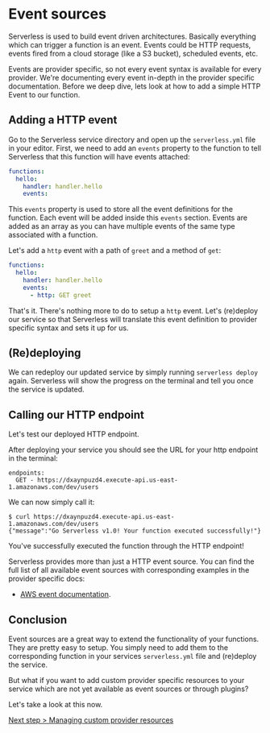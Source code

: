 <!--
title: Setting up Events for your functions
description: How to set up events triggering your functions
layout: Page
-->

# Event sources

Serverless is used to build event driven architectures. Basically everything which can trigger a function is an event. Events could be HTTP requests, events fired from a cloud storage (like a S3 bucket), scheduled events, etc.

Events are provider specific, so not every event syntax is available for every provider. We're documenting every event in-depth in the provider specific documentation. Before we deep dive, lets look at how to add a simple HTTP Event to our function.

## Adding a HTTP event

Go to the Serverless service directory and open up the `serverless.yml`
file in your editor. First, we need to add an `events` property to the function to tell Serverless that this
function will have events attached:

```yml
functions:
  hello:
    handler: handler.hello
    events:
```

This `events` property is used to store all the event definitions for the function.
Each event will be added inside this `events` section. Events are added as an array as you can have multiple events of the same type associated with a function.

Let's add a `http` event with a path of `greet` and a method of `get`:

```yml
functions:
  hello:
    handler: handler.hello
    events:
      - http: GET greet
```

That's it. There's nothing more to do to setup a `http` event. Let's (re)deploy our service so that Serverless will
translate this event definition to provider specific syntax and sets it up for us.

## (Re)deploying

We can redeploy our updated service by simply running `serverless deploy` again.
Serverless will show the progress on the terminal and tell you once the service is updated.

## Calling our HTTP endpoint

Let's test our deployed HTTP endpoint.

After deploying your service you should see the URL for your http endpoint in the terminal:

```
endpoints:
  GET - https://dxaynpuzd4.execute-api.us-east-1.amazonaws.com/dev/users
```

We can now simply call it:

```
$ curl https://dxaynpuzd4.execute-api.us-east-1.amazonaws.com/dev/users
{"message":"Go Serverless v1.0! Your function executed successfully!"}
```

You've successfully executed the function through the HTTP endpoint!

Serverless provides more than just a HTTP event source. You can find the full list of all available event sources with
corresponding examples in the provider specific docs:

* [AWS event documentation](../02-providers/aws/events).

## Conclusion

Event sources are a great way to extend the functionality of your functions.
They are pretty easy to setup. You simply need to add them to the corresponding function in your services `serverless.yml` file and (re)deploy the service.

But what if you want to add custom provider specific resources to your service which are not yet available as event sources or through plugins?

Let's take a look at this now.

[Next step > Managing custom provider resources](06-custom-provider-resources.md)
